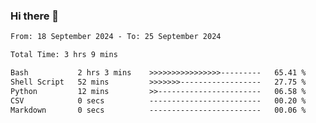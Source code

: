 ### Hi there 👋

<!--
**ututono/ututono** is a ✨ _special_ ✨ repository because its `README.md` (this file) appears on your GitHub profile.

Here are some ideas to get you started:

- 🔭 I’m currently working on ...
- 🌱 I’m currently learning ...
- 👯 I’m looking to collaborate on ...
- 🤔 I’m looking for help with ...
- 💬 Ask me about ...
- 📫 How to reach me: ...
- 😄 Pronouns: ...
- ⚡ Fun fact: ...
-->



<!--START_SECTION:waka-->

```txt
From: 18 September 2024 - To: 25 September 2024

Total Time: 3 hrs 9 mins

Bash           2 hrs 3 mins    >>>>>>>>>>>>>>>>---------   65.41 %
Shell Script   52 mins         >>>>>>>------------------   27.75 %
Python         12 mins         >>-----------------------   06.58 %
CSV            0 secs          -------------------------   00.20 %
Markdown       0 secs          -------------------------   00.06 %
```

<!--END_SECTION:waka-->
